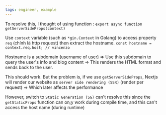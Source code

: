 ```yaml
---
tags: engineer, example
---
```


To resolve this, I thought of using function :
`export async function getServerSideProps(context)`

Use `context` variable (such as `*gin.Context` in Golang) to access property
`req` (chính là http request) then extract the hostname.
`const hostname = context.req.host; // vincenzo `

Hostname is a subdomain (username of user) => Use this subdomain to query the
user's info and blog content => This renders the HTML format and sends back to
the user.

This should work. But the problem is, if we use `getServerSideProps`, Nextjs
will render our website as `server side rendering (SSR)` (render per request) =>
Which later affects the performance

However, switch to `Static Generation (SG)` can't resolve this since the
`getStaticProps` function can on;y work during compile time, and this can't
access the host name (during runtime)
